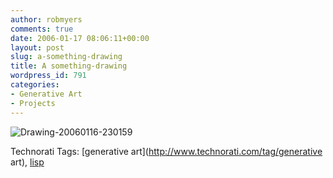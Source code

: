 ```yaml
---
author: robmyers
comments: true
date: 2006-01-17 08:06:11+00:00
layout: post
slug: a-something-drawing
title: A something-drawing
wordpress_id: 791
categories:
- Generative Art
- Projects
---
```


  
![Drawing-20060116-230159](/wp-content/drawing-20060116-230159.jpg)  


  


Technorati Tags: [generative art](http://www.technorati.com/tag/generative art), [lisp](http://www.technorati.com/tag/lisp)

  


